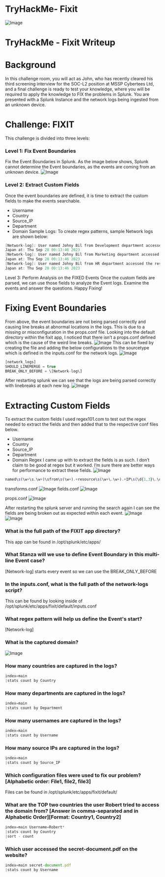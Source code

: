 # TryHackMe- Fixit

![Image](https://prod-files-secure.s3.us-west-2.amazonaws.com/0cfa02cd-92e7-492f-8163-1d853193c777/7e760d56-fca9-4231-91aa-030ccc06e17d/Untitled.png?X-Amz-Algorithm=AWS4-HMAC-SHA256&X-Amz-Content-Sha256=UNSIGNED-PAYLOAD&X-Amz-Credential=ASIAZI2LB46636W7CKBG%2F20250410%2Fus-west-2%2Fs3%2Faws4_request&X-Amz-Date=20250410T184019Z&X-Amz-Expires=3600&X-Amz-Security-Token=IQoJb3JpZ2luX2VjEDMaCXVzLXdlc3QtMiJHMEUCICXzEiVcEp38lUCtZy1z7x5YOsbjp4Ofm0VsmMwazvLdAiEAs4awMcfoXWLZd4TnqwOxs0V3NdHzyOr8zouWvQSFYgUqiAQIrP%2F%2F%2F%2F%2F%2F%2F%2F%2F%2FARAAGgw2Mzc0MjMxODM4MDUiDIb8hTD2KBqvnyxYsyrcA%2BgL%2BrEnfrNkjlrDREQdsib9imf4Q5aOCGtaaZCvW0XuXwGIZFmX4eT%2BRQ43zNgFHi7Ie2lfG9gFZGbFd2pI7OVRz0TgDO2iy4ZJaw4ydNaGc6gTaKfkytYGpfgcZIatZQPs13C%2B4bjeT4iDXJ1E3ElNvKxAkzWvZOc2nOA4IiuG3E6LMB%2BXJzIVTgm3%2B8KeWUR9z%2FleV7T7fWzCHNt%2BbjEM46NYutciDUc5Y471ghJPsNv6p%2BYLvzMDBH2ODOSF9m1%2F0AJ09qxXCwJ86gkkxOY4sc%2B6ShX4rAs19MriQjT4exVWTNM5hLI%2FPrzBeZtNpowf8AlozbcD%2BYB%2BXCa67yw4%2FwO1nU5v3ACSupjTLPD6fFqZMp4ld8VDsDjVIM8LyNQlKhrXM92D%2BDTeG%2FjXEBL55F9BWLYjdLat3bpTsAsvgzbWOJc%2FoXqJk%2FU2QZNM0Z9QvGbiNAdqN9xCOG%2BuvKg1QHydstRQ8gg5rngy%2BYHYU%2Bbds0ALaBGzkLCTVnGWLdLqFLTQ2d0DE4T8QXruxvP%2BdY0Axu0GhAV9iDRCMufRhMEwAU4wsRsC0kYvznaCwXYixaER%2FMUDysgJqZQb1ywnbHc%2B6OFa6CUBLUH8d5MkCrrgiCWOOccifzAqMNWf4L8GOqUBG%2BMO2g64fHjT5uKIUwm%2BuyFParZ3Md4A5k3lQDQDFGNxWsIK81vtuAEFio%2B34kkyRDLaruR5bu5fj%2FIxV4XQN%2FqulMmt1JofRHjoFocHZSKWHkOY1zEUOItAaNlfUd7mTPhM%2FnIbbtUsmHi9ut7796y5tIGMeJOaoU47G4pSaHdjnmTclRIeNRBG%2FNd7nOOMHQyGmfp8lAMv5O79uyPLROl1vm9L&X-Amz-Signature=2f2d2b63116eed7ebf49990609d44240cd7c988b2c93c300b4e7410258758bcb&X-Amz-SignedHeaders=host&x-id=GetObject)
# TryHackMe - Fixit Writeup
# Background
In this challenge room, you will act as John, who has recently cleared his third screening interview for the SOC-L2 position at MSSP Cybertees Ltd, and a final challenge is ready to test your knowledge, where you will be required to apply the knowledge to FIX the problems in Splunk.
You are presented with a Splunk Instance and the network logs being ingested from an unknown device.
# Challenge: FIXIT
This challenge is divided into three levels:
### Level 1: Fix Event Boundaries
Fix the Event Boundaries in Splunk. As the image below shows, Splunk cannot determine the Event boundaries, as the events are coming from an unknown device.
![Image](https://tryhackme-images.s3.amazonaws.com/user-uploads/5e8dd9a4a45e18443162feab/room-content/6e62548849068f986f25d9d0c8f52c9c.png)
### Level 2: Extract Custom Fields
Once the event boundaries are defined, it is time to extract the custom fields to make the events searchable.
- Username
- Country
- Source_IP
- Department
- Domain
Sample Logs:
To create regex patterns, sample Network logs are shown below:
```c
[Network-log]: User named Johny Bil from Development department accessed the resource Cybertees.THM/about.html from the source IP 192.168.0.1 and country
Japan at: Thu Sep 28 00:13:46 2023
[Network-log]: User named Johny Bil from Marketing department accessed the resource Cybertees.THM/about.html from the source IP 192.168.2.2 and country
Japan at: Thu Sep 28 00:13:46 2023
[Network-log]: User named Johny Bil from HR department accessed the resource Cybertees.THM/about.html from the source IP 10.0.0.3 and country
Japan at: Thu Sep 28 00:13:46 2023
```
Level 3: Perform Analysis on the FIXED Events
Once the custom fields are parsed, we can use those fields to analyze the Event logs. Examine the events and answer the questions.
Happy Fixing!


# Fixing Event Boundaries
From above, the event boundaries are not being parsed correctly and causing line breaks at abnormal locations in the logs. This is due to a missing or misconfiguration in the props.conf file.
Looking into the default directory within the fixit app, I noticed that there isn’t a props.conf defined which is the cause of the weird line breaks. 
![Image](https://prod-files-secure.s3.us-west-2.amazonaws.com/0cfa02cd-92e7-492f-8163-1d853193c777/308af973-e1a2-4770-9485-04e8c3d3f3e4/Untitled.png?X-Amz-Algorithm=AWS4-HMAC-SHA256&X-Amz-Content-Sha256=UNSIGNED-PAYLOAD&X-Amz-Credential=ASIAZI2LB46636W7CKBG%2F20250410%2Fus-west-2%2Fs3%2Faws4_request&X-Amz-Date=20250410T184019Z&X-Amz-Expires=3600&X-Amz-Security-Token=IQoJb3JpZ2luX2VjEDMaCXVzLXdlc3QtMiJHMEUCICXzEiVcEp38lUCtZy1z7x5YOsbjp4Ofm0VsmMwazvLdAiEAs4awMcfoXWLZd4TnqwOxs0V3NdHzyOr8zouWvQSFYgUqiAQIrP%2F%2F%2F%2F%2F%2F%2F%2F%2F%2FARAAGgw2Mzc0MjMxODM4MDUiDIb8hTD2KBqvnyxYsyrcA%2BgL%2BrEnfrNkjlrDREQdsib9imf4Q5aOCGtaaZCvW0XuXwGIZFmX4eT%2BRQ43zNgFHi7Ie2lfG9gFZGbFd2pI7OVRz0TgDO2iy4ZJaw4ydNaGc6gTaKfkytYGpfgcZIatZQPs13C%2B4bjeT4iDXJ1E3ElNvKxAkzWvZOc2nOA4IiuG3E6LMB%2BXJzIVTgm3%2B8KeWUR9z%2FleV7T7fWzCHNt%2BbjEM46NYutciDUc5Y471ghJPsNv6p%2BYLvzMDBH2ODOSF9m1%2F0AJ09qxXCwJ86gkkxOY4sc%2B6ShX4rAs19MriQjT4exVWTNM5hLI%2FPrzBeZtNpowf8AlozbcD%2BYB%2BXCa67yw4%2FwO1nU5v3ACSupjTLPD6fFqZMp4ld8VDsDjVIM8LyNQlKhrXM92D%2BDTeG%2FjXEBL55F9BWLYjdLat3bpTsAsvgzbWOJc%2FoXqJk%2FU2QZNM0Z9QvGbiNAdqN9xCOG%2BuvKg1QHydstRQ8gg5rngy%2BYHYU%2Bbds0ALaBGzkLCTVnGWLdLqFLTQ2d0DE4T8QXruxvP%2BdY0Axu0GhAV9iDRCMufRhMEwAU4wsRsC0kYvznaCwXYixaER%2FMUDysgJqZQb1ywnbHc%2B6OFa6CUBLUH8d5MkCrrgiCWOOccifzAqMNWf4L8GOqUBG%2BMO2g64fHjT5uKIUwm%2BuyFParZ3Md4A5k3lQDQDFGNxWsIK81vtuAEFio%2B34kkyRDLaruR5bu5fj%2FIxV4XQN%2FqulMmt1JofRHjoFocHZSKWHkOY1zEUOItAaNlfUd7mTPhM%2FnIbbtUsmHi9ut7796y5tIGMeJOaoU47G4pSaHdjnmTclRIeNRBG%2FNd7nOOMHQyGmfp8lAMv5O79uyPLROl1vm9L&X-Amz-Signature=b3f170240f70a58ed37f22c42a09d8778cbde6d263bbb23acaac5b18b3616bae&X-Amz-SignedHeaders=host&x-id=GetObject)
This can be fixed by creating the file and adding the below configurations to the sourcetype which is defined in the inputs.conf for the network logs.
![Image](https://prod-files-secure.s3.us-west-2.amazonaws.com/0cfa02cd-92e7-492f-8163-1d853193c777/bd353dc2-e745-4af9-8e2f-77593919c6b9/Untitled.png?X-Amz-Algorithm=AWS4-HMAC-SHA256&X-Amz-Content-Sha256=UNSIGNED-PAYLOAD&X-Amz-Credential=ASIAZI2LB46636W7CKBG%2F20250410%2Fus-west-2%2Fs3%2Faws4_request&X-Amz-Date=20250410T184019Z&X-Amz-Expires=3600&X-Amz-Security-Token=IQoJb3JpZ2luX2VjEDMaCXVzLXdlc3QtMiJHMEUCICXzEiVcEp38lUCtZy1z7x5YOsbjp4Ofm0VsmMwazvLdAiEAs4awMcfoXWLZd4TnqwOxs0V3NdHzyOr8zouWvQSFYgUqiAQIrP%2F%2F%2F%2F%2F%2F%2F%2F%2F%2FARAAGgw2Mzc0MjMxODM4MDUiDIb8hTD2KBqvnyxYsyrcA%2BgL%2BrEnfrNkjlrDREQdsib9imf4Q5aOCGtaaZCvW0XuXwGIZFmX4eT%2BRQ43zNgFHi7Ie2lfG9gFZGbFd2pI7OVRz0TgDO2iy4ZJaw4ydNaGc6gTaKfkytYGpfgcZIatZQPs13C%2B4bjeT4iDXJ1E3ElNvKxAkzWvZOc2nOA4IiuG3E6LMB%2BXJzIVTgm3%2B8KeWUR9z%2FleV7T7fWzCHNt%2BbjEM46NYutciDUc5Y471ghJPsNv6p%2BYLvzMDBH2ODOSF9m1%2F0AJ09qxXCwJ86gkkxOY4sc%2B6ShX4rAs19MriQjT4exVWTNM5hLI%2FPrzBeZtNpowf8AlozbcD%2BYB%2BXCa67yw4%2FwO1nU5v3ACSupjTLPD6fFqZMp4ld8VDsDjVIM8LyNQlKhrXM92D%2BDTeG%2FjXEBL55F9BWLYjdLat3bpTsAsvgzbWOJc%2FoXqJk%2FU2QZNM0Z9QvGbiNAdqN9xCOG%2BuvKg1QHydstRQ8gg5rngy%2BYHYU%2Bbds0ALaBGzkLCTVnGWLdLqFLTQ2d0DE4T8QXruxvP%2BdY0Axu0GhAV9iDRCMufRhMEwAU4wsRsC0kYvznaCwXYixaER%2FMUDysgJqZQb1ywnbHc%2B6OFa6CUBLUH8d5MkCrrgiCWOOccifzAqMNWf4L8GOqUBG%2BMO2g64fHjT5uKIUwm%2BuyFParZ3Md4A5k3lQDQDFGNxWsIK81vtuAEFio%2B34kkyRDLaruR5bu5fj%2FIxV4XQN%2FqulMmt1JofRHjoFocHZSKWHkOY1zEUOItAaNlfUd7mTPhM%2FnIbbtUsmHi9ut7796y5tIGMeJOaoU47G4pSaHdjnmTclRIeNRBG%2FNd7nOOMHQyGmfp8lAMv5O79uyPLROl1vm9L&X-Amz-Signature=ec5c63490cea4a53ce04970fea85d64d42aeaa60e16aff2779942ecc90fdd9c1&X-Amz-SignedHeaders=host&x-id=GetObject)
```javascript
[network_logs]
SHOULD_LINEMERGE = true
BREAK_ONLY_BEFORE = \[Network-log\]
```
After restarting splunk we can see that the logs are being parsed correctly with linebreaks at each new log.
![Image](https://prod-files-secure.s3.us-west-2.amazonaws.com/0cfa02cd-92e7-492f-8163-1d853193c777/fd3b0eeb-d96a-4e11-bb6f-a44b40a67780/Untitled.png?X-Amz-Algorithm=AWS4-HMAC-SHA256&X-Amz-Content-Sha256=UNSIGNED-PAYLOAD&X-Amz-Credential=ASIAZI2LB46636W7CKBG%2F20250410%2Fus-west-2%2Fs3%2Faws4_request&X-Amz-Date=20250410T184019Z&X-Amz-Expires=3600&X-Amz-Security-Token=IQoJb3JpZ2luX2VjEDMaCXVzLXdlc3QtMiJHMEUCICXzEiVcEp38lUCtZy1z7x5YOsbjp4Ofm0VsmMwazvLdAiEAs4awMcfoXWLZd4TnqwOxs0V3NdHzyOr8zouWvQSFYgUqiAQIrP%2F%2F%2F%2F%2F%2F%2F%2F%2F%2FARAAGgw2Mzc0MjMxODM4MDUiDIb8hTD2KBqvnyxYsyrcA%2BgL%2BrEnfrNkjlrDREQdsib9imf4Q5aOCGtaaZCvW0XuXwGIZFmX4eT%2BRQ43zNgFHi7Ie2lfG9gFZGbFd2pI7OVRz0TgDO2iy4ZJaw4ydNaGc6gTaKfkytYGpfgcZIatZQPs13C%2B4bjeT4iDXJ1E3ElNvKxAkzWvZOc2nOA4IiuG3E6LMB%2BXJzIVTgm3%2B8KeWUR9z%2FleV7T7fWzCHNt%2BbjEM46NYutciDUc5Y471ghJPsNv6p%2BYLvzMDBH2ODOSF9m1%2F0AJ09qxXCwJ86gkkxOY4sc%2B6ShX4rAs19MriQjT4exVWTNM5hLI%2FPrzBeZtNpowf8AlozbcD%2BYB%2BXCa67yw4%2FwO1nU5v3ACSupjTLPD6fFqZMp4ld8VDsDjVIM8LyNQlKhrXM92D%2BDTeG%2FjXEBL55F9BWLYjdLat3bpTsAsvgzbWOJc%2FoXqJk%2FU2QZNM0Z9QvGbiNAdqN9xCOG%2BuvKg1QHydstRQ8gg5rngy%2BYHYU%2Bbds0ALaBGzkLCTVnGWLdLqFLTQ2d0DE4T8QXruxvP%2BdY0Axu0GhAV9iDRCMufRhMEwAU4wsRsC0kYvznaCwXYixaER%2FMUDysgJqZQb1ywnbHc%2B6OFa6CUBLUH8d5MkCrrgiCWOOccifzAqMNWf4L8GOqUBG%2BMO2g64fHjT5uKIUwm%2BuyFParZ3Md4A5k3lQDQDFGNxWsIK81vtuAEFio%2B34kkyRDLaruR5bu5fj%2FIxV4XQN%2FqulMmt1JofRHjoFocHZSKWHkOY1zEUOItAaNlfUd7mTPhM%2FnIbbtUsmHi9ut7796y5tIGMeJOaoU47G4pSaHdjnmTclRIeNRBG%2FNd7nOOMHQyGmfp8lAMv5O79uyPLROl1vm9L&X-Amz-Signature=ccfcca44a16f235a0fe1a5768dddca0683a54323ddaa4f319495a33ac0fb8a33&X-Amz-SignedHeaders=host&x-id=GetObject)

# Extracting Custom Fields
To extract the custom fields I used regex101.com to test out the regex needed to extract the fields and then added that to the respective conf files below.
- Username
- Country
- Source_IP
- Department
- Domain
Regex I came up with to extract the fields is as such. I don’t claim to be good at regex but it worked. I’m sure there are better ways for performance to extract these fields.
![Image](https://prod-files-secure.s3.us-west-2.amazonaws.com/0cfa02cd-92e7-492f-8163-1d853193c777/ceab7a01-736e-48e7-803e-2ef716299074/Untitled.png?X-Amz-Algorithm=AWS4-HMAC-SHA256&X-Amz-Content-Sha256=UNSIGNED-PAYLOAD&X-Amz-Credential=ASIAZI2LB46636W7CKBG%2F20250410%2Fus-west-2%2Fs3%2Faws4_request&X-Amz-Date=20250410T184019Z&X-Amz-Expires=3600&X-Amz-Security-Token=IQoJb3JpZ2luX2VjEDMaCXVzLXdlc3QtMiJHMEUCICXzEiVcEp38lUCtZy1z7x5YOsbjp4Ofm0VsmMwazvLdAiEAs4awMcfoXWLZd4TnqwOxs0V3NdHzyOr8zouWvQSFYgUqiAQIrP%2F%2F%2F%2F%2F%2F%2F%2F%2F%2FARAAGgw2Mzc0MjMxODM4MDUiDIb8hTD2KBqvnyxYsyrcA%2BgL%2BrEnfrNkjlrDREQdsib9imf4Q5aOCGtaaZCvW0XuXwGIZFmX4eT%2BRQ43zNgFHi7Ie2lfG9gFZGbFd2pI7OVRz0TgDO2iy4ZJaw4ydNaGc6gTaKfkytYGpfgcZIatZQPs13C%2B4bjeT4iDXJ1E3ElNvKxAkzWvZOc2nOA4IiuG3E6LMB%2BXJzIVTgm3%2B8KeWUR9z%2FleV7T7fWzCHNt%2BbjEM46NYutciDUc5Y471ghJPsNv6p%2BYLvzMDBH2ODOSF9m1%2F0AJ09qxXCwJ86gkkxOY4sc%2B6ShX4rAs19MriQjT4exVWTNM5hLI%2FPrzBeZtNpowf8AlozbcD%2BYB%2BXCa67yw4%2FwO1nU5v3ACSupjTLPD6fFqZMp4ld8VDsDjVIM8LyNQlKhrXM92D%2BDTeG%2FjXEBL55F9BWLYjdLat3bpTsAsvgzbWOJc%2FoXqJk%2FU2QZNM0Z9QvGbiNAdqN9xCOG%2BuvKg1QHydstRQ8gg5rngy%2BYHYU%2Bbds0ALaBGzkLCTVnGWLdLqFLTQ2d0DE4T8QXruxvP%2BdY0Axu0GhAV9iDRCMufRhMEwAU4wsRsC0kYvznaCwXYixaER%2FMUDysgJqZQb1ywnbHc%2B6OFa6CUBLUH8d5MkCrrgiCWOOccifzAqMNWf4L8GOqUBG%2BMO2g64fHjT5uKIUwm%2BuyFParZ3Md4A5k3lQDQDFGNxWsIK81vtuAEFio%2B34kkyRDLaruR5bu5fj%2FIxV4XQN%2FqulMmt1JofRHjoFocHZSKWHkOY1zEUOItAaNlfUd7mTPhM%2FnIbbtUsmHi9ut7796y5tIGMeJOaoU47G4pSaHdjnmTclRIeNRBG%2FNd7nOOMHQyGmfp8lAMv5O79uyPLROl1vm9L&X-Amz-Signature=804763fcbf9162b360fcdacc73bd85ead44e56edb975a6e832fdf86ed41c8839&X-Amz-SignedHeaders=host&x-id=GetObject)
```javascript
named\s(\w+\s.\w+)\sfrom\s(\w+).+resource\s(\w+\.\w+).+IP\s(\d{1,3}\.\d{1,3}\.\d{1,3}\.\d{1,3}).+country\s\n(\w.+)\sat
```
transforms.conf
![Image](https://prod-files-secure.s3.us-west-2.amazonaws.com/0cfa02cd-92e7-492f-8163-1d853193c777/1c1436cf-5d9c-452f-8c73-25b9c4ca8aff/Untitled.png?X-Amz-Algorithm=AWS4-HMAC-SHA256&X-Amz-Content-Sha256=UNSIGNED-PAYLOAD&X-Amz-Credential=ASIAZI2LB46636W7CKBG%2F20250410%2Fus-west-2%2Fs3%2Faws4_request&X-Amz-Date=20250410T184019Z&X-Amz-Expires=3600&X-Amz-Security-Token=IQoJb3JpZ2luX2VjEDMaCXVzLXdlc3QtMiJHMEUCICXzEiVcEp38lUCtZy1z7x5YOsbjp4Ofm0VsmMwazvLdAiEAs4awMcfoXWLZd4TnqwOxs0V3NdHzyOr8zouWvQSFYgUqiAQIrP%2F%2F%2F%2F%2F%2F%2F%2F%2F%2FARAAGgw2Mzc0MjMxODM4MDUiDIb8hTD2KBqvnyxYsyrcA%2BgL%2BrEnfrNkjlrDREQdsib9imf4Q5aOCGtaaZCvW0XuXwGIZFmX4eT%2BRQ43zNgFHi7Ie2lfG9gFZGbFd2pI7OVRz0TgDO2iy4ZJaw4ydNaGc6gTaKfkytYGpfgcZIatZQPs13C%2B4bjeT4iDXJ1E3ElNvKxAkzWvZOc2nOA4IiuG3E6LMB%2BXJzIVTgm3%2B8KeWUR9z%2FleV7T7fWzCHNt%2BbjEM46NYutciDUc5Y471ghJPsNv6p%2BYLvzMDBH2ODOSF9m1%2F0AJ09qxXCwJ86gkkxOY4sc%2B6ShX4rAs19MriQjT4exVWTNM5hLI%2FPrzBeZtNpowf8AlozbcD%2BYB%2BXCa67yw4%2FwO1nU5v3ACSupjTLPD6fFqZMp4ld8VDsDjVIM8LyNQlKhrXM92D%2BDTeG%2FjXEBL55F9BWLYjdLat3bpTsAsvgzbWOJc%2FoXqJk%2FU2QZNM0Z9QvGbiNAdqN9xCOG%2BuvKg1QHydstRQ8gg5rngy%2BYHYU%2Bbds0ALaBGzkLCTVnGWLdLqFLTQ2d0DE4T8QXruxvP%2BdY0Axu0GhAV9iDRCMufRhMEwAU4wsRsC0kYvznaCwXYixaER%2FMUDysgJqZQb1ywnbHc%2B6OFa6CUBLUH8d5MkCrrgiCWOOccifzAqMNWf4L8GOqUBG%2BMO2g64fHjT5uKIUwm%2BuyFParZ3Md4A5k3lQDQDFGNxWsIK81vtuAEFio%2B34kkyRDLaruR5bu5fj%2FIxV4XQN%2FqulMmt1JofRHjoFocHZSKWHkOY1zEUOItAaNlfUd7mTPhM%2FnIbbtUsmHi9ut7796y5tIGMeJOaoU47G4pSaHdjnmTclRIeNRBG%2FNd7nOOMHQyGmfp8lAMv5O79uyPLROl1vm9L&X-Amz-Signature=8f40bff444f6b55f52694242039a863fd3bb285cf8bd2c39158cda85ae853d58&X-Amz-SignedHeaders=host&x-id=GetObject)
fields.conf
![Image](https://prod-files-secure.s3.us-west-2.amazonaws.com/0cfa02cd-92e7-492f-8163-1d853193c777/1d486f66-30b4-4d99-84dd-ef89c5eac6fb/Untitled.png?X-Amz-Algorithm=AWS4-HMAC-SHA256&X-Amz-Content-Sha256=UNSIGNED-PAYLOAD&X-Amz-Credential=ASIAZI2LB46636W7CKBG%2F20250410%2Fus-west-2%2Fs3%2Faws4_request&X-Amz-Date=20250410T184019Z&X-Amz-Expires=3600&X-Amz-Security-Token=IQoJb3JpZ2luX2VjEDMaCXVzLXdlc3QtMiJHMEUCICXzEiVcEp38lUCtZy1z7x5YOsbjp4Ofm0VsmMwazvLdAiEAs4awMcfoXWLZd4TnqwOxs0V3NdHzyOr8zouWvQSFYgUqiAQIrP%2F%2F%2F%2F%2F%2F%2F%2F%2F%2FARAAGgw2Mzc0MjMxODM4MDUiDIb8hTD2KBqvnyxYsyrcA%2BgL%2BrEnfrNkjlrDREQdsib9imf4Q5aOCGtaaZCvW0XuXwGIZFmX4eT%2BRQ43zNgFHi7Ie2lfG9gFZGbFd2pI7OVRz0TgDO2iy4ZJaw4ydNaGc6gTaKfkytYGpfgcZIatZQPs13C%2B4bjeT4iDXJ1E3ElNvKxAkzWvZOc2nOA4IiuG3E6LMB%2BXJzIVTgm3%2B8KeWUR9z%2FleV7T7fWzCHNt%2BbjEM46NYutciDUc5Y471ghJPsNv6p%2BYLvzMDBH2ODOSF9m1%2F0AJ09qxXCwJ86gkkxOY4sc%2B6ShX4rAs19MriQjT4exVWTNM5hLI%2FPrzBeZtNpowf8AlozbcD%2BYB%2BXCa67yw4%2FwO1nU5v3ACSupjTLPD6fFqZMp4ld8VDsDjVIM8LyNQlKhrXM92D%2BDTeG%2FjXEBL55F9BWLYjdLat3bpTsAsvgzbWOJc%2FoXqJk%2FU2QZNM0Z9QvGbiNAdqN9xCOG%2BuvKg1QHydstRQ8gg5rngy%2BYHYU%2Bbds0ALaBGzkLCTVnGWLdLqFLTQ2d0DE4T8QXruxvP%2BdY0Axu0GhAV9iDRCMufRhMEwAU4wsRsC0kYvznaCwXYixaER%2FMUDysgJqZQb1ywnbHc%2B6OFa6CUBLUH8d5MkCrrgiCWOOccifzAqMNWf4L8GOqUBG%2BMO2g64fHjT5uKIUwm%2BuyFParZ3Md4A5k3lQDQDFGNxWsIK81vtuAEFio%2B34kkyRDLaruR5bu5fj%2FIxV4XQN%2FqulMmt1JofRHjoFocHZSKWHkOY1zEUOItAaNlfUd7mTPhM%2FnIbbtUsmHi9ut7796y5tIGMeJOaoU47G4pSaHdjnmTclRIeNRBG%2FNd7nOOMHQyGmfp8lAMv5O79uyPLROl1vm9L&X-Amz-Signature=4ca1e090d99237cd1e75381f30591d88add955f772a533925468774928a8f8f9&X-Amz-SignedHeaders=host&x-id=GetObject)

props.conf
![Image](https://prod-files-secure.s3.us-west-2.amazonaws.com/0cfa02cd-92e7-492f-8163-1d853193c777/662b8103-bd0d-4c9f-9487-f39a3cdf3ede/Untitled.png?X-Amz-Algorithm=AWS4-HMAC-SHA256&X-Amz-Content-Sha256=UNSIGNED-PAYLOAD&X-Amz-Credential=ASIAZI2LB46636W7CKBG%2F20250410%2Fus-west-2%2Fs3%2Faws4_request&X-Amz-Date=20250410T184019Z&X-Amz-Expires=3600&X-Amz-Security-Token=IQoJb3JpZ2luX2VjEDMaCXVzLXdlc3QtMiJHMEUCICXzEiVcEp38lUCtZy1z7x5YOsbjp4Ofm0VsmMwazvLdAiEAs4awMcfoXWLZd4TnqwOxs0V3NdHzyOr8zouWvQSFYgUqiAQIrP%2F%2F%2F%2F%2F%2F%2F%2F%2F%2FARAAGgw2Mzc0MjMxODM4MDUiDIb8hTD2KBqvnyxYsyrcA%2BgL%2BrEnfrNkjlrDREQdsib9imf4Q5aOCGtaaZCvW0XuXwGIZFmX4eT%2BRQ43zNgFHi7Ie2lfG9gFZGbFd2pI7OVRz0TgDO2iy4ZJaw4ydNaGc6gTaKfkytYGpfgcZIatZQPs13C%2B4bjeT4iDXJ1E3ElNvKxAkzWvZOc2nOA4IiuG3E6LMB%2BXJzIVTgm3%2B8KeWUR9z%2FleV7T7fWzCHNt%2BbjEM46NYutciDUc5Y471ghJPsNv6p%2BYLvzMDBH2ODOSF9m1%2F0AJ09qxXCwJ86gkkxOY4sc%2B6ShX4rAs19MriQjT4exVWTNM5hLI%2FPrzBeZtNpowf8AlozbcD%2BYB%2BXCa67yw4%2FwO1nU5v3ACSupjTLPD6fFqZMp4ld8VDsDjVIM8LyNQlKhrXM92D%2BDTeG%2FjXEBL55F9BWLYjdLat3bpTsAsvgzbWOJc%2FoXqJk%2FU2QZNM0Z9QvGbiNAdqN9xCOG%2BuvKg1QHydstRQ8gg5rngy%2BYHYU%2Bbds0ALaBGzkLCTVnGWLdLqFLTQ2d0DE4T8QXruxvP%2BdY0Axu0GhAV9iDRCMufRhMEwAU4wsRsC0kYvznaCwXYixaER%2FMUDysgJqZQb1ywnbHc%2B6OFa6CUBLUH8d5MkCrrgiCWOOccifzAqMNWf4L8GOqUBG%2BMO2g64fHjT5uKIUwm%2BuyFParZ3Md4A5k3lQDQDFGNxWsIK81vtuAEFio%2B34kkyRDLaruR5bu5fj%2FIxV4XQN%2FqulMmt1JofRHjoFocHZSKWHkOY1zEUOItAaNlfUd7mTPhM%2FnIbbtUsmHi9ut7796y5tIGMeJOaoU47G4pSaHdjnmTclRIeNRBG%2FNd7nOOMHQyGmfp8lAMv5O79uyPLROl1vm9L&X-Amz-Signature=fd39683cbc6f33160c63c53d3f206b1d123cf2e6730aa5ff6745f53197665f04&X-Amz-SignedHeaders=host&x-id=GetObject)

After restarting the splunk server and running the search again I can see the fields are being broken out as expected within each event.
![Image](https://prod-files-secure.s3.us-west-2.amazonaws.com/0cfa02cd-92e7-492f-8163-1d853193c777/6a605c0f-086c-4154-ba2d-e3fba2bb7992/Untitled.png?X-Amz-Algorithm=AWS4-HMAC-SHA256&X-Amz-Content-Sha256=UNSIGNED-PAYLOAD&X-Amz-Credential=ASIAZI2LB46636W7CKBG%2F20250410%2Fus-west-2%2Fs3%2Faws4_request&X-Amz-Date=20250410T184019Z&X-Amz-Expires=3600&X-Amz-Security-Token=IQoJb3JpZ2luX2VjEDMaCXVzLXdlc3QtMiJHMEUCICXzEiVcEp38lUCtZy1z7x5YOsbjp4Ofm0VsmMwazvLdAiEAs4awMcfoXWLZd4TnqwOxs0V3NdHzyOr8zouWvQSFYgUqiAQIrP%2F%2F%2F%2F%2F%2F%2F%2F%2F%2FARAAGgw2Mzc0MjMxODM4MDUiDIb8hTD2KBqvnyxYsyrcA%2BgL%2BrEnfrNkjlrDREQdsib9imf4Q5aOCGtaaZCvW0XuXwGIZFmX4eT%2BRQ43zNgFHi7Ie2lfG9gFZGbFd2pI7OVRz0TgDO2iy4ZJaw4ydNaGc6gTaKfkytYGpfgcZIatZQPs13C%2B4bjeT4iDXJ1E3ElNvKxAkzWvZOc2nOA4IiuG3E6LMB%2BXJzIVTgm3%2B8KeWUR9z%2FleV7T7fWzCHNt%2BbjEM46NYutciDUc5Y471ghJPsNv6p%2BYLvzMDBH2ODOSF9m1%2F0AJ09qxXCwJ86gkkxOY4sc%2B6ShX4rAs19MriQjT4exVWTNM5hLI%2FPrzBeZtNpowf8AlozbcD%2BYB%2BXCa67yw4%2FwO1nU5v3ACSupjTLPD6fFqZMp4ld8VDsDjVIM8LyNQlKhrXM92D%2BDTeG%2FjXEBL55F9BWLYjdLat3bpTsAsvgzbWOJc%2FoXqJk%2FU2QZNM0Z9QvGbiNAdqN9xCOG%2BuvKg1QHydstRQ8gg5rngy%2BYHYU%2Bbds0ALaBGzkLCTVnGWLdLqFLTQ2d0DE4T8QXruxvP%2BdY0Axu0GhAV9iDRCMufRhMEwAU4wsRsC0kYvznaCwXYixaER%2FMUDysgJqZQb1ywnbHc%2B6OFa6CUBLUH8d5MkCrrgiCWOOccifzAqMNWf4L8GOqUBG%2BMO2g64fHjT5uKIUwm%2BuyFParZ3Md4A5k3lQDQDFGNxWsIK81vtuAEFio%2B34kkyRDLaruR5bu5fj%2FIxV4XQN%2FqulMmt1JofRHjoFocHZSKWHkOY1zEUOItAaNlfUd7mTPhM%2FnIbbtUsmHi9ut7796y5tIGMeJOaoU47G4pSaHdjnmTclRIeNRBG%2FNd7nOOMHQyGmfp8lAMv5O79uyPLROl1vm9L&X-Amz-Signature=f1428a5d0e8ec37d80e121379a7d5b09a721a56f27e5070bb563785acdc1f68e&X-Amz-SignedHeaders=host&x-id=GetObject)
![Image](https://prod-files-secure.s3.us-west-2.amazonaws.com/0cfa02cd-92e7-492f-8163-1d853193c777/2dc1c374-4060-41d0-87aa-77071f8288e3/Untitled.png?X-Amz-Algorithm=AWS4-HMAC-SHA256&X-Amz-Content-Sha256=UNSIGNED-PAYLOAD&X-Amz-Credential=ASIAZI2LB46636W7CKBG%2F20250410%2Fus-west-2%2Fs3%2Faws4_request&X-Amz-Date=20250410T184019Z&X-Amz-Expires=3600&X-Amz-Security-Token=IQoJb3JpZ2luX2VjEDMaCXVzLXdlc3QtMiJHMEUCICXzEiVcEp38lUCtZy1z7x5YOsbjp4Ofm0VsmMwazvLdAiEAs4awMcfoXWLZd4TnqwOxs0V3NdHzyOr8zouWvQSFYgUqiAQIrP%2F%2F%2F%2F%2F%2F%2F%2F%2F%2FARAAGgw2Mzc0MjMxODM4MDUiDIb8hTD2KBqvnyxYsyrcA%2BgL%2BrEnfrNkjlrDREQdsib9imf4Q5aOCGtaaZCvW0XuXwGIZFmX4eT%2BRQ43zNgFHi7Ie2lfG9gFZGbFd2pI7OVRz0TgDO2iy4ZJaw4ydNaGc6gTaKfkytYGpfgcZIatZQPs13C%2B4bjeT4iDXJ1E3ElNvKxAkzWvZOc2nOA4IiuG3E6LMB%2BXJzIVTgm3%2B8KeWUR9z%2FleV7T7fWzCHNt%2BbjEM46NYutciDUc5Y471ghJPsNv6p%2BYLvzMDBH2ODOSF9m1%2F0AJ09qxXCwJ86gkkxOY4sc%2B6ShX4rAs19MriQjT4exVWTNM5hLI%2FPrzBeZtNpowf8AlozbcD%2BYB%2BXCa67yw4%2FwO1nU5v3ACSupjTLPD6fFqZMp4ld8VDsDjVIM8LyNQlKhrXM92D%2BDTeG%2FjXEBL55F9BWLYjdLat3bpTsAsvgzbWOJc%2FoXqJk%2FU2QZNM0Z9QvGbiNAdqN9xCOG%2BuvKg1QHydstRQ8gg5rngy%2BYHYU%2Bbds0ALaBGzkLCTVnGWLdLqFLTQ2d0DE4T8QXruxvP%2BdY0Axu0GhAV9iDRCMufRhMEwAU4wsRsC0kYvznaCwXYixaER%2FMUDysgJqZQb1ywnbHc%2B6OFa6CUBLUH8d5MkCrrgiCWOOccifzAqMNWf4L8GOqUBG%2BMO2g64fHjT5uKIUwm%2BuyFParZ3Md4A5k3lQDQDFGNxWsIK81vtuAEFio%2B34kkyRDLaruR5bu5fj%2FIxV4XQN%2FqulMmt1JofRHjoFocHZSKWHkOY1zEUOItAaNlfUd7mTPhM%2FnIbbtUsmHi9ut7796y5tIGMeJOaoU47G4pSaHdjnmTclRIeNRBG%2FNd7nOOMHQyGmfp8lAMv5O79uyPLROl1vm9L&X-Amz-Signature=6d83d217697f983a107c728cc7313f185d23a321faadf0afdae440a518459a16&X-Amz-SignedHeaders=host&x-id=GetObject)

### What is the full path of the FIXIT app directory?
This app can be found in /opt/splunk/etc/apps/
### What Stanza will we use to define Event Boundary in this multi-line Event case?
[Network-log] starts every event so we can use the BREAK_ONLY_BEFORE 
### In the inputs.conf, what is the full path of the network-logs script?
This can be found by looking inside of /opt/splunk/etc/apps/fixit/default/inputs.conf

### What regex pattern will help us define the Event's start?
\[Network-log\]
### What is the captured domain?
![Image](https://prod-files-secure.s3.us-west-2.amazonaws.com/0cfa02cd-92e7-492f-8163-1d853193c777/e6ca6a5f-4913-4c93-a3c6-faebc92d1501/Untitled.png?X-Amz-Algorithm=AWS4-HMAC-SHA256&X-Amz-Content-Sha256=UNSIGNED-PAYLOAD&X-Amz-Credential=ASIAZI2LB46636W7CKBG%2F20250410%2Fus-west-2%2Fs3%2Faws4_request&X-Amz-Date=20250410T184019Z&X-Amz-Expires=3600&X-Amz-Security-Token=IQoJb3JpZ2luX2VjEDMaCXVzLXdlc3QtMiJHMEUCICXzEiVcEp38lUCtZy1z7x5YOsbjp4Ofm0VsmMwazvLdAiEAs4awMcfoXWLZd4TnqwOxs0V3NdHzyOr8zouWvQSFYgUqiAQIrP%2F%2F%2F%2F%2F%2F%2F%2F%2F%2FARAAGgw2Mzc0MjMxODM4MDUiDIb8hTD2KBqvnyxYsyrcA%2BgL%2BrEnfrNkjlrDREQdsib9imf4Q5aOCGtaaZCvW0XuXwGIZFmX4eT%2BRQ43zNgFHi7Ie2lfG9gFZGbFd2pI7OVRz0TgDO2iy4ZJaw4ydNaGc6gTaKfkytYGpfgcZIatZQPs13C%2B4bjeT4iDXJ1E3ElNvKxAkzWvZOc2nOA4IiuG3E6LMB%2BXJzIVTgm3%2B8KeWUR9z%2FleV7T7fWzCHNt%2BbjEM46NYutciDUc5Y471ghJPsNv6p%2BYLvzMDBH2ODOSF9m1%2F0AJ09qxXCwJ86gkkxOY4sc%2B6ShX4rAs19MriQjT4exVWTNM5hLI%2FPrzBeZtNpowf8AlozbcD%2BYB%2BXCa67yw4%2FwO1nU5v3ACSupjTLPD6fFqZMp4ld8VDsDjVIM8LyNQlKhrXM92D%2BDTeG%2FjXEBL55F9BWLYjdLat3bpTsAsvgzbWOJc%2FoXqJk%2FU2QZNM0Z9QvGbiNAdqN9xCOG%2BuvKg1QHydstRQ8gg5rngy%2BYHYU%2Bbds0ALaBGzkLCTVnGWLdLqFLTQ2d0DE4T8QXruxvP%2BdY0Axu0GhAV9iDRCMufRhMEwAU4wsRsC0kYvznaCwXYixaER%2FMUDysgJqZQb1ywnbHc%2B6OFa6CUBLUH8d5MkCrrgiCWOOccifzAqMNWf4L8GOqUBG%2BMO2g64fHjT5uKIUwm%2BuyFParZ3Md4A5k3lQDQDFGNxWsIK81vtuAEFio%2B34kkyRDLaruR5bu5fj%2FIxV4XQN%2FqulMmt1JofRHjoFocHZSKWHkOY1zEUOItAaNlfUd7mTPhM%2FnIbbtUsmHi9ut7796y5tIGMeJOaoU47G4pSaHdjnmTclRIeNRBG%2FNd7nOOMHQyGmfp8lAMv5O79uyPLROl1vm9L&X-Amz-Signature=97e0dfbe544a04737c0228ff7fcb35cf775cacf12a59a7b66abe34f765428331&X-Amz-SignedHeaders=host&x-id=GetObject)
### How many countries are captured in the logs?
```javascript
index=main
|stats count by Country
```
### How many departments are captured in the logs?
```javascript
index=main
|stats count by Department
```
### How many usernames are captured in the logs?
```javascript
index=main
|stats count by Username
```
### How many source IPs are captured in the logs?
```javascript
index=main
|stats count by Source_IP
```
### Which configuration files were used to fix our problem? [Alphabetic order: File1, file2, file3]
Files can be found in /opt/splunk/etc/apps/fixit/default/
### What are the TOP two countries the user Robert tried to access the domain from? [Answer in comma-separated and in Alphabetic Order][Format: Country1, Country2]
```javascript
index=main Username=Robert*
|stats count by Country
|sort - count
```
### Which user accessed the secret-document.pdf on the website?
```javascript
index=main secret-document.pdf
|stats count by Username
```



